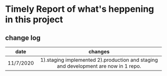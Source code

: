 # Timely Report of what's heppening in this project

## change log

|   date    |                                       changes                                       |
| :-------: | :---------------------------------------------------------------------------------: |
| 11/7/2020 | 1).staging implemented 2).production and staging and development are now in 1 repo. |
